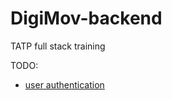 # DigiMov-backend
TATP full stack training

TODO: 
* [user authentication](https://blog.softtek.com/en/token-based-api-authentication-with-spring-and-jwt)

